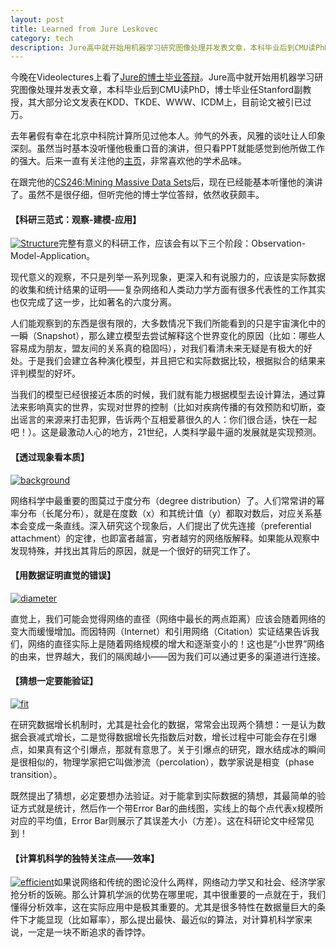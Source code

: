 ```yaml
---
layout: post
title: Learned from Jure Leskovec
category: tech
description: Jure高中就开始用机器学习研究图像处理并发表文章，本科毕业后到CMU读PhD，博士毕业任Stanford副教授，其大部分论文发表在KDD、TKDE、WWW、ICDM上，目前论文被引已过万。
---
```

今晚在Videolectures上看了[Jure的博士毕业答辩](http://videolectures.net/sep08_leskovec_tdef/)。Jure高中就开始用机器学习研究图像处理并发表文章，本科毕业后到CMU读PhD，博士毕业任Stanford副教授，其大部分论文发表在KDD、TKDE、WWW、ICDM上，目前论文被引已过万。

去年暑假有幸在北京中科院计算所见过他本人。帅气的外表，风雅的谈吐让人印象深刻。虽然当时基本没听懂他极重口音的演讲，但只看PPT就能感觉到他所做工作的强大。后来一直有关注他的[主页](http://cs.stanford.edu/people/jure/index.html)，非常喜欢他的学术品味。

在跟完他的[CS246:Mining Massive Data Sets](http://www.stanford.edu/class/cs246/)后，现在已经能基本听懂他的演讲了。虽然不是很仔细，但听完他的博士学位答辩，依然收获颇丰。


#### 【科研三范式：观察-建模-应用】


[![Structure](http://www.wytk2008.net/wordpress/wp-content/uploads/2013/12/Structure.jpg)](http://www.wytk2008.net/wordpress/wp-content/uploads/2013/12/Structure.jpg)完整有意义的科研工作，应该会有以下三个阶段：Observation-Model-Application。

现代意义的观察，不只是列举一系列现象，更深入和有说服力的，应该是实际数据的收集和统计结果的证明——复杂网络和人类动力学方面有很多代表性的工作其实也仅完成了这一步，比如著名的六度分离。

人们能观察到的东西是很有限的，大多数情况下我们所能看到的只是宇宙演化中的一瞬（Snapshot），那么建立模型去尝试解释这个世界变化的原因（比如：哪些人容易成为朋友，盟友间的关系真的稳固吗），对我们看清未来无疑是有极大的好处。于是我们会建立各种演化模型，并且把它和实际数据比较，根据拟合的结果来评判模型的好坏。

当我们的模型已经很接近本质的时候，我们就有能力根据模型去设计算法，通过算法来影响真实的世界，实现对世界的控制（比如对疾病传播的有效预防和切断，查出谣言的来源来打击犯罪，告诉两个互相爱慕很久的人：你们很合适，快在一起吧！）。这是最激动人心的地方，21世纪，人类科学最牛逼的发展就是实现预测。


#### 【透过现象看本质】


[![background](http://www.wytk2008.net/wordpress/wp-content/uploads/2013/12/background.jpg)](http://www.wytk2008.net/wordpress/wp-content/uploads/2013/12/background.jpg)

网络科学中最重要的图莫过于度分布（degree distribution）了。人们常常讲的幂率分布（长尾分布），就是在度数（x）和其统计值（y）都取对数后，对应关系基本会变成一条直线。深入研究这个现象后，人们提出了优先连接（preferential attachment）的定律，也即富者越富，穷者越穷的网络版解释。如果能从观察中发现特殊，并找出其背后的原因，就是一个很好的研究工作了。


#### 【用数据证明直觉的错误】


[![diameter](http://www.wytk2008.net/wordpress/wp-content/uploads/2013/12/diameter.jpg)](http://www.wytk2008.net/wordpress/wp-content/uploads/2013/12/diameter.jpg)

直觉上，我们可能会觉得网络的直径（网络中最长的两点距离）应该会随着网络的变大而缓慢增加。而因特网（Internet）和引用网络（Citation）实证结果告诉我们，网络的直径实际上是随着网络规模的增大和逐渐变小的！这也是“小世界”网络的由来，世界越大，我们的隔阂越小——因为我们可以通过更多的渠道进行连接。


#### 【猜想一定要能验证】


[![fit](http://www.wytk2008.net/wordpress/wp-content/uploads/2013/12/fit-1024x390.jpg)](http://www.wytk2008.net/wordpress/wp-content/uploads/2013/12/fit.jpg)

在研究数据增长机制时，尤其是社会化的数据，常常会出现两个猜想：一是认为数据会衰减式增长，二是觉得数据增长先指数后对数，增长过程中可能会存在引爆点，如果真有这个引爆点，那就有意思了。关于引爆点的研究，跟水结成冰的瞬间是很相似的，物理学家把它叫做渗流（percolation），数学家说是相变（phase transition）。

既然提出了猜想，必定要想办法验证。对于能拿到实际数据的猜想，其最简单的验证方式就是统计，然后作一个带Error Bar的曲线图，实线上的每个点代表x规模所对应的平均值，Error Bar则展示了其误差大小（方差）。这在科研论文中经常见到！


#### 【计算机科学的独特关注点——效率】


[![efficient](http://www.wytk2008.net/wordpress/wp-content/uploads/2013/12/efficient.jpg)](http://www.wytk2008.net/wordpress/wp-content/uploads/2013/12/efficient.jpg)如果说网络和传统的图论没什么两样，网络动力学又和社会、经济学家抢分析的饭碗。那么计算机学派的优势在哪里呢，其中很重要的一点就在于，我们懂得分析效率，这在实际应用中是极其重要的。尤其是很多特性在数据量巨大的条件下才能显现（比如幂率），那么提出最快、最近似的算法，对计算机科学家来说，一定是一块不断追求的香饽饽。
